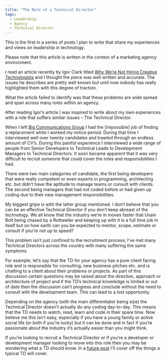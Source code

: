 ```yaml
---
title: "The Role of a Technical Director"
tags:
  - Leadership
  - Agency
  - Technical Director
---
```


This is the first in a series of posts I plan to write that share my experiences and views on leadership in technology.

Please note that this article is written in the context of a marketing agency environment.

I read an article recently by Igor Clark titled <a href="http://blog.wk.com/2011/10/21/why-we-are-not-hiring-creative-technologists" target="_blank" rel="nofollow">Why We’re Not Hiring Creative Technologists</a> and I thought the piece was well written and accurate. The issues he describes are pretty well known but until now nobody has really highlighted them with this degree of traction. 

What the article failed to identify was that these problems are wide spread and span across many roles within an agency.

After reading Igor’s article I was inspired to write about my own experiences with a role that suffers similar issues – The Technical Director. 

When I left <a href="http://www.bigcommunications.co.uk/" target="_blank" rel="nofollow">Big Communications Group</a> I had the [impossible] job of finding a replacement while I worked my notice period. During that time I interviewed well over twenty candidates and trawled through an endless amount of CV’s. During this painful experience I interviewed a wide range of people from Senior Developers to Technical Leads to Development Managers to Technical Directors. It soon became apparent that it was very difficult to recruit someone that could cover the roles and responsibilities I had.

There were two main categories of candidate, the first being developers that were really competent or even experts in programming, architecting etc. but didn’t have the aptitude to manage teams or consult with clients. The second being managers that had not coded before or had given up coding due to their new management responsibilities.

My biggest gripe is with the latter group mentioned. I don’t believe that you can be an effective Technical Director if you don’t keep abreast of the technology. We all know that the industry we’re in moves faster that Usain Bolt being chased by a Rottweiler and keeping up with it is a full time job in itself but on how earth can you be expected to mentor, scope, estimate or consult if you’re not up to speed?

This problem isn’t just confined to the recruitment process; I’ve met many Technical Directors across the country with many suffering the same symptoms.

For example, let’s say that the TD for your agency has a pure client facing role and is responsible for consulting, new business pitches etc. and is chatting to a client about their problems or projects. As part of this discussion certain questions may be raised about the direction, approach or architecture of project and if the TD’s technical knowledge is limited or out of date then the discussion can’t progress and conclude without the need to consult with the development team. This can lead to a lost opportunity.

Depending on the agency (with the main differentiator being size) the Technical Director doesn’t actually do any coding day-to-day. This means that the TD needs to watch, read, learn and code in their spare time. Now believe me this isn’t easy, especially if you have a young family or active social life (or both if you’re lucky) but it can be done and in fact if you’re passionate about the industry it’s actually easier than you might think. 

If you’re looking to recruit a Technical Director or if you’re a developer or development manager looking to move into this role then you may be wondering what a TD should know. In a <a href="/the-skillset-of-a-technical-director">future post</a> I'll cover off the things a typical TD will cover. 

